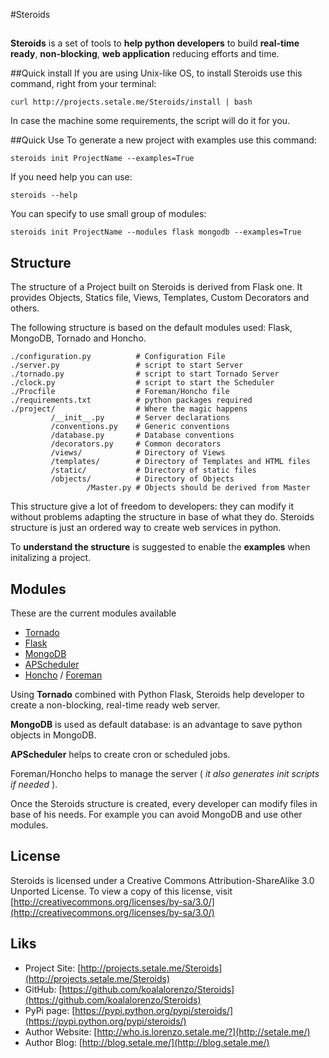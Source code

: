 #Steroids
## 
**Steroids** is a set of tools to **help python developers** to build **real-time ready**, **non-blocking**, **web application** reducing efforts and time.

##Quick install
If you are using Unix-like OS, to install Steroids use this command, right from your terminal:

    curl http://projects.setale.me/Steroids/install | bash

In case the machine some requirements, the script will do it for you.

##Quick Use
To generate a new project with examples use this command:

    steroids init ProjectName --examples=True

If you need help you can use:

    steroids --help
    
You can specify to use small group of modules:

    steroids init ProjectName --modules flask mongodb --examples=True

## Structure
The structure of a Project built on Steroids is derived from Flask one. It provides Objects, Statics file, Views, Templates, Custom Decorators and others.

The following structure is based on the default modules used: Flask, MongoDB, Tornado and Honcho.

    ./configuration.py          # Configuration File
    ./server.py                 # script to start Server
    ./tornado.py                # script to start Tornado Server
    ./clock.py                  # script to start the Scheduler
    ./Procfile                  # Foreman/Honcho file
    ./requirements.txt          # python packages required
    ./project/                  # Where the magic happens
             /__init__.py       # Server declarations 
             /conventions.py    # Generic conventions
             /database.py       # Database conventions
             /decorators.py     # Common decorators 
             /views/            # Directory of Views
             /templates/        # Directory of Templates and HTML files
             /static/           # Directory of static files
             /objects/          # Directory of Objects
                     /Master.py # Objects should be derived from Master
               

This structure give a lot of freedom to developers: they can modify it without problems adapting the structure in base of what they do. Steroids structure is just an ordered way to create web services in python.

To **understand the structure** is suggested to enable the **examples** when initalizing a project.

## Modules
These are the current modules available

  * [Tornado](http://www.tornadoweb.org/)
  * [Flask](http://flask.pocoo.org/)
  * [MongoDB](http://www.mongodb.org/)
  * [APScheduler](http://pythonhosted.org/APScheduler/)
  * [Honcho](https://pypi.python.org/pypi/honcho) / [Foreman](http://ddollar.github.io/foreman/)
 
Using **Tornado** combined with Python Flask, Steroids help developer to create a non-blocking, real-time ready web server. 

**MongoDB** is used as default database: is an advantage to save python objects in MongoDB.

**APScheduler** helps to create cron or scheduled jobs. 

Foreman/Honcho helps to manage the server ( *it also generates init scripts if needed* ).

Once the Steroids structure is created, every developer can modify files in base of his needs. For example you can avoid MongoDB and use other modules.

## License
Steroids is licensed under a Creative Commons Attribution-ShareAlike 3.0 Unported License. To view a copy of this license, visit [http://creativecommons.org/licenses/by-sa/3.0/](http://creativecommons.org/licenses/by-sa/3.0/)

## Liks

  * Project Site: [http://projects.setale.me/Steroids](http://projects.setale.me/Steroids)
  * GitHub: [https://github.com/koalalorenzo/Steroids](https://github.com/koalalorenzo/Steroids)
  * PyPi page: [https://pypi.python.org/pypi/steroids/](https://pypi.python.org/pypi/steroids/)    
  * Author Website: [http://who.is.lorenzo.setale.me/?](http://setale.me/)
  * Author Blog: [http://blog.setale.me/](http://blog.setale.me/)
